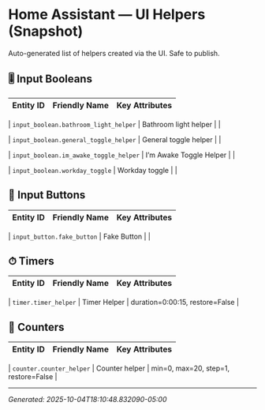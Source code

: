 # Home Assistant — UI Helpers (Snapshot)
Auto-generated list of helpers created via the UI. Safe to publish.






## 🎚 Input Booleans
| Entity ID | Friendly Name | Key Attributes |
|---|---|---|




| `input_boolean.bathroom_light_helper` | Bathroom light helper |  |




| `input_boolean.general_toggle_helper` | General toggle helper |  |




| `input_boolean.im_awake_toggle_helper` | I’m Awake Toggle Helper |  |




| `input_boolean.workday_toggle` | Workday toggle |  |


















## 🔘 Input Buttons
| Entity ID | Friendly Name | Key Attributes |
|---|---|---|




| `input_button.fake_button` | Fake Button |  |






## ⏱ Timers
| Entity ID | Friendly Name | Key Attributes |
|---|---|---|




| `timer.timer_helper` | Timer Helper | duration=0:00:15, restore=False |






## 🔁 Counters
| Entity ID | Friendly Name | Key Attributes |
|---|---|---|




| `counter.counter_helper` | Counter helper | min=0, max=20, step=1, restore=False |





---
_Generated: 2025-10-04T18:10:48.832090-05:00_
